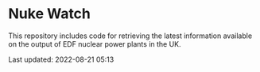 # Nuke Watch

This repository includes code for retrieving the latest information available on the output of EDF nuclear power plants in the UK.

Last updated: 2022-08-21 05:13
